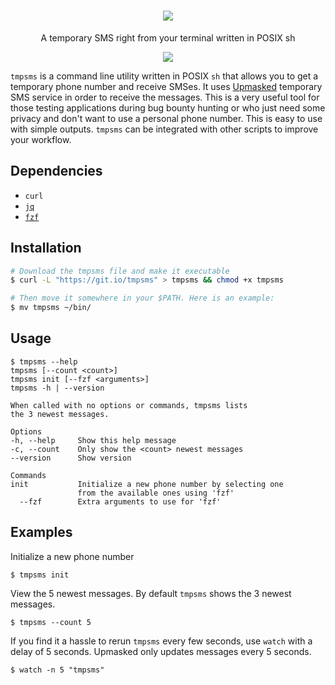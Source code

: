 <h1 align="center">
  <img src="images/logo.png">
</h1>

<p align="center">A temporary SMS right from your terminal written in POSIX sh</p>
<p align="center">
<img src="images/demo.gif"> 
</p>

`tmpsms` is a command line utility written in POSIX `sh` that allows you to get a
temporary phone number and receive SMSes. It uses [Upmasked](https://upmasked.com/) temporary SMS service in order to receive the messages. This is a very useful
tool for those testing applications during bug bounty hunting or who just need some privacy and don't want to use a personal phone number.
This is easy to use with simple outputs. `tmpsms` can be integrated with other scripts to improve your workflow.

## Dependencies
- `curl`
- [`jq`](https://github.com/stedolan/jq)
- [`fzf`](https://github.com/junegunn/fzf)

## Installation
```bash
# Download the tmpsms file and make it executable
$ curl -L "https://git.io/tmpsms" > tmpsms && chmod +x tmpsms

# Then move it somewhere in your $PATH. Here is an example:
$ mv tmpsms ~/bin/
```

## Usage
```console
$ tmpsms --help
tmpsms [--count <count>]
tmpsms init [--fzf <arguments>]
tmpsms -h | --version

When called with no options or commands, tmpsms lists
the 3 newest messages.

Options
-h, --help     Show this help message
-c, --count    Only show the <count> newest messages
--version      Show version

Commands
init           Initialize a new phone number by selecting one
               from the available ones using 'fzf'
  --fzf        Extra arguments to use for 'fzf'
```

## Examples
Initialize a new phone number
```console
$ tmpsms init
```

View the 5 newest messages. By default `tmpsms` shows the 3 newest messages.
```console
$ tmpsms --count 5
```

If you find it a hassle to rerun `tmpsms` every few seconds, use `watch` with a delay of 5 seconds. Upmasked only updates messages every 5 seconds.
```console
$ watch -n 5 "tmpsms"
```
